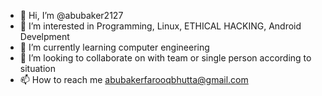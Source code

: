 - 👋 Hi, I’m @abubaker2127
- 👀 I’m interested in Programming, Linux, ETHICAL HACKING, Android Develpment
- 🌱 I’m currently learning computer engineering
- 💞️ I’m looking to collaborate on with team or single person according to situation
- 📫 How to reach me abubakerfarooqbhutta@gmail.com

<!---
abubaker2127/abubaker2127 is a ✨ special ✨ repository because its `README.md` (this file) appears on your GitHub profile.
You can click the Preview link to take a look at your changes.
--->
